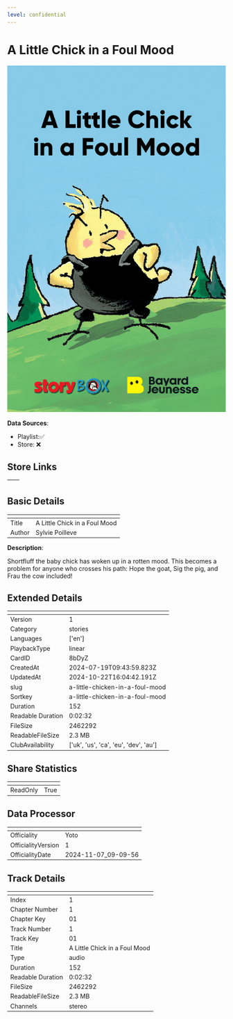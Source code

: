 ```yaml
---
level: confidential
---
```

# A Little Chick in a Foul Mood

![card_[8bDyZ].png](../../img/cards/card_[8bDyZ].png)

**Data Sources**: 

- Playlist:✅
- Store: ❌


## Store Links

| <!-- --> | <!-- --> |
| - | - |


## Basic Details

| <!-- --> | <!-- --> |
| - | - |
| Title | A Little Chick in a Foul Mood |
| Author | Sylvie Poilleve |

**Description**:

Shortfluff the baby chick has woken up in a rotten mood. This becomes a problem for anyone who crosses his path: Hope the goat, Sig the pig, and Frau the cow included!


## Extended Details

| <!-- --> | <!-- --> |
| - | - |
| Version | 1 |
| Category | stories |
| Languages | ['en'] |
| PlaybackType | linear |
| CardID | 8bDyZ |
| CreatedAt | 2024-07-19T09:43:59.823Z |
| UpdatedAt | 2024-10-22T16:04:42.191Z |
| slug | a-little-chicken-in-a-foul-mood |
| Sortkey | a-little-chicken-in-a-foul-mood |
| Duration | 152 |
| Readable Duration | 0:02:32 |
| FileSize | 2462292 |
| ReadableFileSize | 2.3 MB |
| ClubAvailability | ['uk', 'us', 'ca', 'eu', 'dev', 'au'] |


## Share Statistics

| <!-- --> | <!-- --> |
| - | - |
| ReadOnly | True |


## Data Processor

| <!-- --> | <!-- --> |
| - | - |
| Officiality | Yoto
| OfficialityVersion | 1
| OfficialityDate | 2024-11-07_09-09-56


## Track Details

| <!-- --> | <!-- --> |
| - | - |
| Index | 1 |
| Chapter Number | 1 |
| Chapter Key | 01 |
| Track Number | 1 |
| Track Key | 01 |
| Title | A Little Chick in a Foul Mood |
| Type | audio |
| Duration | 152 |
| Readable Duration | 0:02:32 |
| FileSize | 2462292 |
| ReadableFileSize | 2.3 MB |
| Channels | stereo |

